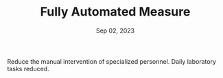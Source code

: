 ---
image: "/img/https-www-pexels-com-photo-photo-of-people-doing-handshakes-31-2.png"
title: "Fully Automated Measure"
date: "Sep 02, 2023"
body: "Reduce the manual intervention of specialized personnel. Daily laboratory tasks reduced."
---